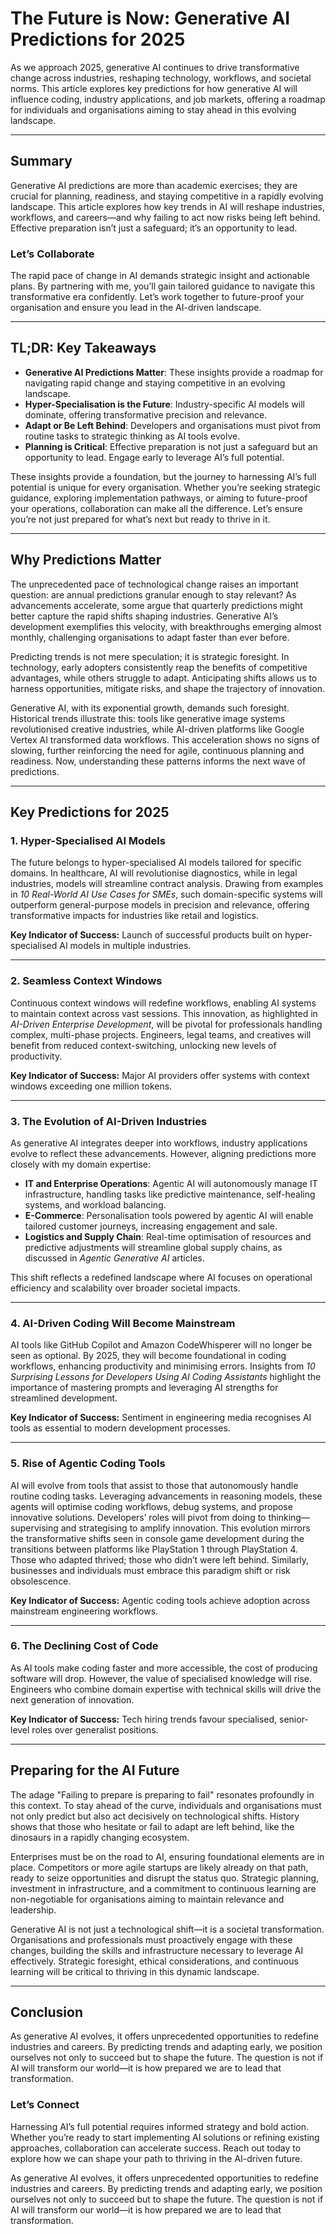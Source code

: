 
# The Future is Now: Generative AI Predictions for 2025

As we approach 2025, generative AI continues to drive transformative change across industries, reshaping technology, workflows, and societal norms. This article explores key predictions for how generative AI will influence coding, industry applications, and job markets, offering a roadmap for individuals and organisations aiming to stay ahead in this evolving landscape.

---

## Summary

Generative AI predictions are more than academic exercises; they are crucial for planning, readiness, and staying competitive in a rapidly evolving landscape. This article explores how key trends in AI will reshape industries, workflows, and careers—and why failing to act now risks being left behind. Effective preparation isn’t just a safeguard; it’s an opportunity to lead.

### Let’s Collaborate

The rapid pace of change in AI demands strategic insight and actionable plans. By partnering with me, you’ll gain tailored guidance to navigate this transformative era confidently. Let’s work together to future-proof your organisation and ensure you lead in the AI-driven landscape.

---

## TL;DR: Key Takeaways

- **Generative AI Predictions Matter**: These insights provide a roadmap for navigating rapid change and staying competitive in an evolving landscape.
- **Hyper-Specialisation is the Future**: Industry-specific AI models will dominate, offering transformative precision and relevance.
- **Adapt or Be Left Behind**: Developers and organisations must pivot from routine tasks to strategic thinking as AI tools evolve.
- **Planning is Critical**: Effective preparation is not just a safeguard but an opportunity to lead. Engage early to leverage AI’s full potential.

These insights provide a foundation, but the journey to harnessing AI’s full potential is unique for every organisation. Whether you’re seeking strategic guidance, exploring implementation pathways, or aiming to future-proof your operations, collaboration can make all the difference. Let’s ensure you’re not just prepared for what’s next but ready to thrive in it.

---

## Why Predictions Matter

The unprecedented pace of technological change raises an important question: are annual predictions granular enough to stay relevant? As advancements accelerate, some argue that quarterly predictions might better capture the rapid shifts shaping industries. Generative AI’s development exemplifies this velocity, with breakthroughs emerging almost monthly, challenging organisations to adapt faster than ever before.

Predicting trends is not mere speculation; it is strategic foresight. In technology, early adopters consistently reap the benefits of competitive advantages, while others struggle to adapt. Anticipating shifts allows us to harness opportunities, mitigate risks, and shape the trajectory of innovation.

Generative AI, with its exponential growth, demands such foresight. Historical trends illustrate this: tools like generative image systems revolutionised creative industries, while AI-driven platforms like Google Vertex AI transformed data workflows. This acceleration shows no signs of slowing, further reinforcing the need for agile, continuous planning and readiness. Now, understanding these patterns informs the next wave of predictions.

---

## Key Predictions for 2025

### 1. **Hyper-Specialised AI Models**

The future belongs to hyper-specialised AI models tailored for specific domains. In healthcare, AI will revolutionise diagnostics, while in legal industries, models will streamline contract analysis. Drawing from examples in *10 Real-World AI Use Cases for SMEs*, such domain-specific systems will outperform general-purpose models in precision and relevance, offering transformative impacts for industries like retail and logistics.

**Key Indicator of Success:** Launch of successful products built on hyper-specialised AI models in multiple industries.

---

### 2. **Seamless Context Windows**

Continuous context windows will redefine workflows, enabling AI systems to maintain context across vast sessions. This innovation, as highlighted in *AI-Driven Enterprise Development*, will be pivotal for professionals handling complex, multi-phase projects. Engineers, legal teams, and creatives will benefit from reduced context-switching, unlocking new levels of productivity.

**Key Indicator of Success:** Major AI providers offer systems with context windows exceeding one million tokens.

---

### 3. **The Evolution of AI-Driven Industries**

As generative AI integrates deeper into workflows, industry applications evolve to reflect these advancements. However, aligning predictions more closely with my domain expertise:

- **IT and Enterprise Operations**: Agentic AI will autonomously manage IT infrastructure, handling tasks like predictive maintenance, self-healing systems, and workload balancing.
- **E-Commerce**: Personalisation tools powered by agentic AI will enable tailored customer journeys, increasing engagement and sale.
- **Logistics and Supply Chain**: Real-time optimisation of resources and predictive adjustments will streamline global supply chains, as discussed in *Agentic Generative AI* articles.

This shift reflects a redefined landscape where AI focuses on operational efficiency and scalability over broader societal impacts.

---

### 4. **AI-Driven Coding Will Become Mainstream**

AI tools like GitHub Copilot and Amazon CodeWhisperer will no longer be seen as optional. By 2025, they will become foundational in coding workflows, enhancing productivity and minimising errors. Insights from *10 Surprising Lessons for Developers Using AI Coding Assistants* highlight the importance of mastering prompts and leveraging AI strengths for streamlined development.

**Key Indicator of Success:** Sentiment in engineering media recognises AI tools as essential to modern development processes.

---

### 5. **Rise of Agentic Coding Tools**

AI will evolve from tools that assist to those that autonomously handle routine coding tasks. Leveraging advancements in reasoning models, these agents will optimise coding workflows, debug systems, and propose innovative solutions. Developers’ roles will pivot from doing to thinking—supervising and strategising to amplify innovation. This evolution mirrors the transformative shifts seen in console game development during the transitions between platforms like PlayStation 1 through PlayStation 4. Those who adapted thrived; those who didn’t were left behind. Similarly, businesses and individuals must embrace this paradigm shift or risk obsolescence.

**Key Indicator of Success:** Agentic coding tools achieve adoption across mainstream engineering workflows.

---

### 6. **The Declining Cost of Code**

As AI tools make coding faster and more accessible, the cost of producing software will drop. However, the value of specialised knowledge will rise. Engineers who combine domain expertise with technical skills will drive the next generation of innovation.

**Key Indicator of Success:** Tech hiring trends favour specialised, senior-level roles over generalist positions.

---

## Preparing for the AI Future

The adage "Failing to prepare is preparing to fail" resonates profoundly in this context. To stay ahead of the curve, individuals and organisations must not only predict but also act decisively on technological shifts. History shows that those who hesitate or fail to adapt are left behind, like the dinosaurs in a rapidly changing ecosystem.

Enterprises must be on the road to AI, ensuring foundational elements are in place. Competitors or more agile startups are likely already on that path, ready to seize opportunities and disrupt the status quo. Strategic planning, investment in infrastructure, and a commitment to continuous learning are non-negotiable for organisations aiming to maintain relevance and leadership.

Generative AI is not just a technological shift—it is a societal transformation. Organisations and professionals must proactively engage with these changes, building the skills and infrastructure necessary to leverage AI effectively. Strategic foresight, ethical considerations, and continuous learning will be critical to thriving in this dynamic landscape.

---

## Conclusion

As generative AI evolves, it offers unprecedented opportunities to redefine industries and careers. By predicting trends and adapting early, we position ourselves not only to succeed but to shape the future. The question is not if AI will transform our world—it is how prepared we are to lead that transformation.

### Let’s Connect

Harnessing AI’s full potential requires informed strategy and bold action. Whether you’re ready to start implementing AI solutions or refining existing approaches, collaboration can accelerate success. Reach out today to explore how we can shape your path to thriving in the AI-driven future.

As generative AI evolves, it offers unprecedented opportunities to redefine industries and careers. By predicting trends and adapting early, we position ourselves not only to succeed but to shape the future. The question is not if AI will transform our world—it is how prepared we are to lead that transformation.

